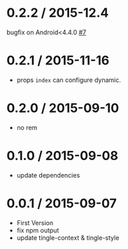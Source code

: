 0.2.2 / 2015-12.4
==================
bugfix on Android<4.4.0 [#7](https://github.com/tinglejs/tingle-tab/issues/7)


0.2.1 / 2015-11-16
==================

 * props `index` can configure dynamic.


0.2.0 / 2015-09-10
==================

 * no rem

0.1.0 / 2015-09-08
==================

 * update dependencies


0.0.1 / 2015-09-07
==================

 * First Version
 * fix npm output
 * update tingle-context & tingle-style